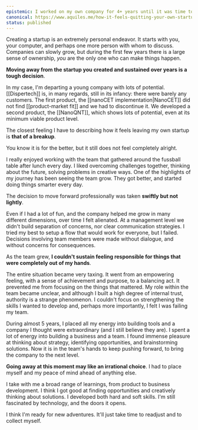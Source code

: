 ```yaml
---
epistemic: I worked on my own company for 4+ years until it was time to move on into new adventures.
canonical: https://www.aquiles.me/how-it-feels-quitting-your-own-startup/
status: published
---
```

Creating a startup is an extremely personal endeavor. It starts with you, your computer, and perhaps one more person with whom to discuss. Companies can slowly grow, but during the first few years there is a large sense of ownership, *you* are the only one who can make things happen. 

**Moving away from the startup you created and sustained over years is a tough decision**. 

In my case, I'm departing a young company with lots of potential. [[Dispertech]] is, in many regards, still in its infancy: there were barely any customers. The first product, the [[nanoCET implementation|NanoCET]] did not find [[product-market fit]] and we had to discontinue it. We developed a second product, the [[NanoQNT]], which shows lots of potential, even at its minimum viable product level. 

The closest feeling I have to describing how it feels leaving my own startup is **that of a breakup**. 

You know it is for the better, but it still does not feel completely alright. 

I really enjoyed working with the team that gathered around the fussball table after lunch every day. I liked overcoming challenges together, thinking about the future, solving problems in creative ways. One of the highlights of my journey has been seeing the team grow. They got better, and started doing things smarter every day. 

The decision to move forward professionally was taken **swiftly but not lightly**. 

Even if I had a lot of fun, and the company helped me grow in many different dimensions, over time I felt alienated. At a management level we didn't build separation of concerns, nor clear communication strategies. I tried my best to setup a flow that would work for everyone, but I failed. Decisions involving team members were made without dialogue, and without concerns for consequences. 

As the team grew, **I couldn't sustain feeling responsible for things that were completely out of my hands**. 

The entire situation became very taxing. It went from an empowering feeling, with a sense of achievement and purpose, to a balancing act. It prevented me from focusing on the things that mattered. My role within the team became unclear, and although I built a high degree of internal trust, authority is a strange phenomenon. I couldn't focus on strengthening the skills I wanted to develop and, perhaps more importantly, I felt I was failing my team. 

During almost 5 years, I placed all my energy into building tools and a company I thought were extraordinary (and I still believe they are). I spent a lot of energy into building a business and a team. I found immense pleasure at thinking about strategy, identifying opportunities, and brainstorming solutions. Now it is in the team's hands to keep pushing forward, to bring the company to the next level. 

**Going away at this moment may like an irrational choice**. I had to place myself and my peace of mind ahead of anything else. 

I take with me a broad range of learnings, from product to business development. I think I got good at finding opportunities and creatively thinking about solutions. I developed both hard and soft skills. I'm still fascinated by technology, and the doors it opens. 

I think I'm ready for new adventures. It'll just take time to readjust and to collect myself.  